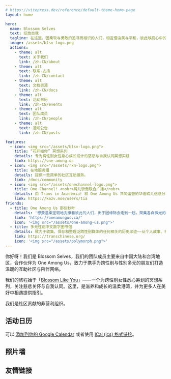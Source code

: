 ```yaml
---
# https://vitepress.dev/reference/default-theme-home-page
layout: home

hero:
  name: Blossom Selves
  text: 绽放自我
  tagline: 在这里，因柔软与勇敢的追寻而相识的人们，相互借由美与平和，彼此映亮心中的光。
  image: /assets/blsv-logo.png
  actions:
    - theme: alt
      text: 关于我们
      link: /zh-CN/about
    - theme: alt
      text: 联系·支持
      link: /zh-CN/contact
    - theme: alt
      text: 文档资源
      link: /zh-CN/docs
    - theme: alt
      text: 活动日历
      link: /zh-CN/events
    - theme: alt
      text: 团队成员
      link: /zh-CN/people
    - theme: alt
      text: 通知公告
      link: /zh-CN/posts

features:
  - icon: <img src="/assets/blsv-logo.png">
    title: “花开如你” 冥想系列
    details: 专为跨性别女性身心成长设计的慈悲与自我认同冥想实践
    link: https://one-among.us
  - icon: <img src="/assets/rxn-logo.png">
    title: 在地服务组
    details: 提供一些简单的社区互助服务。
    link: /docs/community
  - icon: <img src="/assets/onechannel-logo.png">
    title: One Channel! <nobr>跨儿骄傲联合广播</nobr>
    details: 由 Trans in Academia! 和 One Among Us 共同运营的华语跨儿信息分享频道。
    link: https://kazv.moe/users/tia
friends:
  - title: One Among Us 那些秋叶
    details: '想要温柔坚韧地支撑着彼此的人们，出于因缘际会走到一起，聚集各自微光的地方。'
    link: 'https://oneamongus.ca/'
    icon: '<img src="/assets/one-among-us.png">'
  - title: 多元性别中文数字图书馆
    details: 致力于收集、保存和整理泛跨性别群体的任何相关的历史印迹——从个人故事、社群讨论、文学与艺术作品，到新闻报道与学术内容。
    link: https://transchinese.org/
    icon: '<img src="/assets/polymorph.png">'
---
```


你好呀！我们是 Blossom Selves，我们的团队成员主要来自中国大陆和台湾地区，合作伙伴为 One Among Us，致力于携手为跨性别与性别多元的朋友们打造温暖的互助社区与陪伴网络。

我们的旅程始于「[Blossom Like You](https://bloom.blsv.org/)」——一个为跨性别女性悉心筹划的冥想系列，关注慈悲关怀与自我认同。这里，是滋养和成长的温柔港湾，并为更多人在美好中相遇提供指引。

我们是社区贡献的非营利组织。

## 活动日历

<script setup>
import Calendar from '../Calendar.vue'
import Carousel from '../Carousel.vue'
</script>

<Calendar url="https://oau.app/calendar/ical/c_def3dc162ddaf3b15b3ee419551a2b65068b2493c0ecbbdce7daa867f2bc0aeb%40group.calendar.google.com/public/basic.ics"></Calendar>

可以 [添加到你的 Google Calendar](https://calendar.google.com/calendar/u/1?cid=Y19kZWYzZGMxNjJkZGFmM2IxNWIzZWU0MTk1NTFhMmI2NTA2OGIyNDkzYzBlY2JiZGNlN2RhYTg2N2YyYmMwYWViQGdyb3VwLmNhbGVuZGFyLmdvb2dsZS5jb20) 或者使用 [ICal (ics) 格式链接](https://calendar.google.com/calendar/ical/c_def3dc162ddaf3b15b3ee419551a2b65068b2493c0ecbbdce7daa867f2bc0aeb%40group.calendar.google.com/public/basic.ics)。

## 照片墙

<Carousel />

## 友情链接
